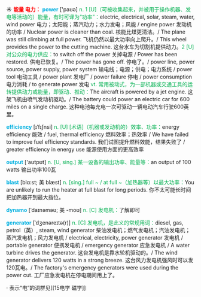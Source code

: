 ☀ <font color="red">**能量 电力：**</font>
<font color="sky blue">**power**</font> ['paʊə] 
<font color="#00b050">n. 1 [U]（可被收集起来，并被用于操作机器、发电等活动的）能量，有时可译为“功率”：</font>electric, electrical, solar, steam, water, wind power 电力；太阳能；蒸汽动力；水力发电；风能 / engine power 发动机的功率 / Nuclear power is cleaner than coal. 核能比煤更清洁。/ The plane was still climbing at full power. 飞机仍然以最大功率向上爬升。/ This wheel provides the power to the cutting machine. 这台水车为切割机提供动力。<font color="#00b050">2 [U] 对公众的电力供应：</font>to switch off the power 关掉电源 / Power has been restored. 供电已恢复。/ The power has gone off. 停电了。/ power line, power source, power supply, power system 输电线；电源；供电；电力系统 / power tool 电动工具 / power plant 发电厂 / power failure 停电 / power consumption 电力消耗 / to generate power 发电 <font color="#00b050">vt. 常用被动式，为一部机器或交通工具的运转提供动力或能量，即驱动、推动：</font>The aircraft is powered by a jet engine. 这架飞机由喷气发动机驱动。/ The battery could power an electric car for 600 miles on a single charge. 这种电池每充电一次可驱动一辆电动汽车行驶600英里。
                      
<font color="sky blue">**efficiency**</font> [ɪˈfɪʃnsi]
<font color="#00b050">n. [U] [术语]（机器或发动机的）效率、功率：</font>energy efficiency 能效 / fuel, thermal efficiency 燃料效率；热效率 / We have failed to improve fuel efficiency standards. 我们试图提升燃料效能，结果失败了 / greater efficiency in energy use 能源使用方面的更高效率
 
<font color="sky blue">**output**</font> ['aʊtpʊt] 
<font color="#00b050">n. [U, sing.] 某一设备的输出功率、能量等：</font>an output of 100 watts 输出功率100瓦

<font color="sky blue">**blast**</font> [blɑ:st; 美 blæst]
<font color="#00b050">n. [sing.] full ~ / at full ~（加热器等）以最大功率：</font>You are unlikely to run the heater at full blast for long periods. 你不太可能长时间把加热器开到最大挡位。
           
<font color="sky blue">**dynamo**</font> [ˈdaɪnəməʊ; 美 -moʊ]
<font color="#00b050">n. [C] 发电机：</font>了解即可
           
<font color="sky blue">**generator**</font> [ˈdʒenəreɪtə(r)]
<font color="#00b050">n. [C] 发电机，是此义的常规用词：</font>diesel, gas, petrol（英）, steam, wind generator 柴油发电机；燃气发电机；汽油发电机；蒸汽发电机；风力发电机 / electrical, electricity, power generator 发电机 / portable generator 便携发电机 / emergency generator 应急发电机 / A water turbine drives the generator. 这台发电机是靠水轮机驱动的。/ The wind generator delivers 120 watts in a strong breeze. 这台风力发电机强风时可以发120瓦电。/ The factory's emergency generators were used during the power cut. 工厂应急发电机在停电期间用上了。

· 表示“电”的词群见[[15电学 磁学]]
